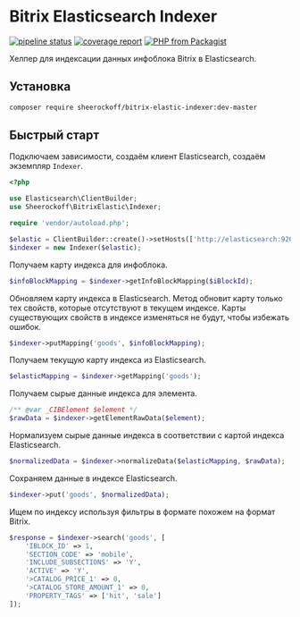 # Bitrix Elasticsearch Indexer

[![pipeline status](https://gitlab.com/sheerockoff/bitrix-elastic-indexer/badges/master/pipeline.svg)](https://gitlab.com/sheerockoff/bitrix-elastic-indexer/pipelines)
[![coverage report](https://gitlab.com/sheerockoff/bitrix-elastic-indexer/badges/master/coverage.svg)](https://gitlab.com/sheerockoff/bitrix-elastic-indexer/-/jobs)
[![PHP from Packagist](https://img.shields.io/packagist/php-v/sheerockoff/bitrix-elastic-indexer.svg)](https://packagist.org/packages/sheerockoff/bitrix-elastic-indexer)

Хелпер для индексации данных инфоблока Bitrix в Elasticsearch.

## Установка

```bash
composer require sheerockoff/bitrix-elastic-indexer:dev-master
```

## Быстрый старт

Подключаем зависимости, создаём клиент Elasticsearch, создаём экземпляр `Indexer`.

```php
<?php

use Elasticsearch\ClientBuilder;
use Sheerockoff\BitrixElastic\Indexer;

require 'vendor/autoload.php';

$elastic = ClientBuilder::create()->setHosts(['http://elasticsearch:9200'])->build();
$indexer = new Indexer($elastic);
```

Получаем карту индекса для инфоблока.

```php
$infoBlockMapping = $indexer->getInfoBlockMapping($iBlockId);
```

Обновляем карту индекса в Elasticsearch. Метод обновит карту только тех свойств,
которые отсутствуют в текущем индексе. Карты существующих свойств в индексе
изменяться не будут, чтобы избежать ошибок.

```php
$indexer->putMapping('goods', $infoBlockMapping);
```

Получаем текущую карту индекса из Elasticsearch.

```php
$elasticMapping = $indexer->getMapping('goods');
```

Получаем сырые данные индекса для элемента.

```php
/** @var _CIBElement $element */
$rawData = $indexer->getElementRawData($element);
```

Нормализуем сырые данные индекса в соответствии с картой индекса Elasticsearch.

```php
$normalizedData = $indexer->normalizeData($elasticMapping, $rawData);
```

Сохраняем данные в индексе Elasticsearch.

```php
$indexer->put('goods', $normalizedData);
```

Ищем по индексу используя фильтры в формате похожем на формат Bitrix.

```php
$response = $indexer->search('goods', [
    'IBLOCK_ID' => 1,
    'SECTION_CODE' => 'mobile',
    'INCLUDE_SUBSECTIONS' => 'Y',
    'ACTIVE' => 'Y',
    '>CATALOG_PRICE_1' => 0,
    '>CATALOG_STORE_AMOUNT_1' => 0,
    'PROPERTY_TAGS' => ['hit', 'sale']
]);
```